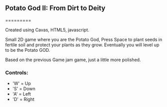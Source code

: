 ## Potato God II: From Dirt to Deity ##
=========



Created using Cavas, HTML5, javascript.

Small 2D game where you are the Potato God, Press Space to plant seeds in fertile soil and protect your plants as they grow. 
Eventually you will level up to be the Potato GOD.

Based on the previous Game jam game, just a little more polished.

### Controls: ###

 * 'W' = Up
 * 'S' = Down
 * 'A' = Left
 * 'D' = Right
